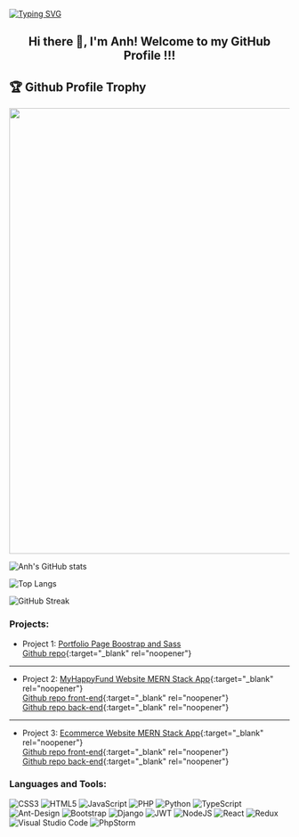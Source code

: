 [![Typing SVG](https://readme-typing-svg.herokuapp.com?multiline=true&width=500&lines=Full-stack+web+and+app+developer.++++++++++)](https://git.io/typing-svg)


<h2 align="center">Hi there 👋, I'm Anh! Welcome to my GitHub Profile !!!</h2>

<h2>🏆 Github Profile Trophy</h2>
<img width=800 src="https://github-profile-trophy.vercel.app/?username=iamanh1990&column=9&theme=gruvbox&no-frame=true"/>

![Anh's GitHub stats](https://github-readme-stats.vercel.app/api?username=iamanh1990&show_icons=true&theme=tokyonight)


![Top Langs](https://github-readme-stats.vercel.app/api/top-langs/?username=iamanh1990&layout=compact)

![GitHub Streak](https://github-readme-streak-stats.herokuapp.com?user=iamanh1990&theme=neon-palenight&hide_border=true)

<h3 align="left">Projects:</h3>

* Project 1:
  [Portfolio Page Boostrap and Sass](https://iamanh1990.github.io/portfolio-bootstrap-sass/?target=_blank) <br />
  [Github repo](https://github.com/iamanh1990/portfolio-bootstrap-sass){:target="_blank" rel="noopener"}

<hr />

* Project 2:
  [MyHappyFund Website MERN Stack App](https://myhappyfund.herokuapp.com/){:target="_blank" rel="noopener"} <br />
  [Github repo front-end](https://github.com/iamanh1990/charity-app-mern-frontend){:target="_blank" rel="noopener"} <br />
  [Github repo back-end](https://github.com/iamanh1990/charity-app-mern-backend){:target="_blank" rel="noopener"}


<hr />

* Project 3:
  [Ecommerce Website MERN Stack App](){:target="_blank" rel="noopener"} <br />
  [Github repo front-end](https://github.com/iamanh1990/Ecommerce-frontend){:target="_blank" rel="noopener"} <br />
  [Github repo back-end](https://github.com/iamanh1990/ecommerce-backend){:target="_blank" rel="noopener"} 


<h3 align="left">Languages and Tools:</h3>

![CSS3](https://img.shields.io/badge/css3-%231572B6.svg?style=for-the-badge&logo=css3&logoColor=white)
![HTML5](https://img.shields.io/badge/html5-%23E34F26.svg?style=for-the-badge&logo=html5&logoColor=white)
![JavaScript](https://img.shields.io/badge/javascript-%23323330.svg?style=for-the-badge&logo=javascript&logoColor=%23F7DF1E)
![PHP](https://img.shields.io/badge/php-%23777BB4.svg?style=for-the-badge&logo=php&logoColor=white)
![Python](https://img.shields.io/badge/python-3670A0?style=for-the-badge&logo=python&logoColor=ffdd54)
![TypeScript](https://img.shields.io/badge/typescript-%23007ACC.svg?style=for-the-badge&logo=typescript&logoColor=white)
![Ant-Design](https://img.shields.io/badge/-AntDesign-%230170FE?style=for-the-badge&logo=ant-design&logoColor=white)
![Bootstrap](https://img.shields.io/badge/bootstrap-%23563D7C.svg?style=for-the-badge&logo=bootstrap&logoColor=white)
![Django](https://img.shields.io/badge/django-%23092E20.svg?style=for-the-badge&logo=django&logoColor=white)
![JWT](https://img.shields.io/badge/JWT-black?style=for-the-badge&logo=JSON%20web%20tokens)
![NodeJS](https://img.shields.io/badge/node.js-6DA55F?style=for-the-badge&logo=node.js&logoColor=white)
![React](https://img.shields.io/badge/react-%2320232a.svg?style=for-the-badge&logo=react&logoColor=%2361DAFB)
![Redux](https://img.shields.io/badge/redux-%23593d88.svg?style=for-the-badge&logo=redux&logoColor=white)
![Visual Studio Code](https://img.shields.io/badge/Visual%20Studio%20Code-0078d7.svg?style=for-the-badge&logo=visual-studio-code&logoColor=white)
![PhpStorm](https://img.shields.io/badge/phpstorm-143?style=for-the-badge&logo=phpstorm&logoColor=black&color=black&labelColor=darkorchid)
